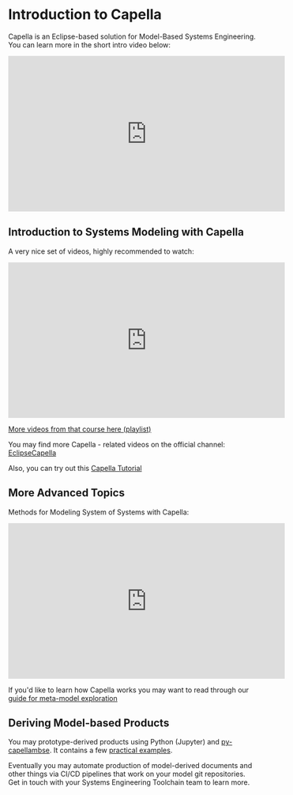 <!--
 ~ SPDX-FileCopyrightText: Copyright DB InfraGO AG and contributors
 ~ SPDX-License-Identifier: Apache-2.0
 -->

# Introduction to Capella

Capella is an Eclipse-based solution for Model-Based Systems Engineering. You
can learn more in the short intro video below:

<iframe width="560" height="315" src="https://www.youtube.com/embed/nv8IOg_xVMs" title="YouTube video player" frameborder="0" allow="accelerometer; autoplay; clipboard-write; encrypted-media; gyroscope; picture-in-picture" allowfullscreen></iframe>

## Introduction to Systems Modeling with Capella

A very nice set of videos, highly recommended to watch:

<iframe width="560" height="315" src="https://www.youtube.com/embed/34co9oVA08M" title="YouTube video player" frameborder="0" allow="accelerometer; autoplay; clipboard-write; encrypted-media; gyroscope; picture-in-picture" allowfullscreen></iframe>

[More videos from that course here (playlist)](https://www.youtube.com/playlist?list=PLIDNRe3eBT1XZdBulbS2yTdPk_ipSHIad)

You may find more Capella - related videos on the official channel:
[EclipseCapella](https://www.youtube.com/c/EclipseCapella/videos)

Also, you can try out this
[Capella Tutorial](https://esd.sutd.edu.sg/40014-capella-tutorial/index.html)

## More Advanced Topics

Methods for Modeling System of Systems with Capella:

<iframe width="560" height="315" src="https://www.youtube.com/embed/WCC_iHyChKQ" title="YouTube video player" frameborder="0" allow="accelerometer; autoplay; clipboard-write; encrypted-media; gyroscope; picture-in-picture" allowfullscreen></iframe>

If you'd like to learn how Capella works you may want to read through our
[guide for meta-model exploration](https://dsd-dbs.github.io/py-capellambse/development/how-to-explore-capella-mm.html)

## Deriving Model-based Products

You may prototype-derived products using Python (Jupyter) and
[py-capellambse](https://github.com/DSD-DBS/py-capellambse). It contains a few
[practical examples](https://github.com/DSD-DBS/py-capellambse/tree/master/examples).

Eventually you may automate production of model-derived documents and other
things via CI/CD pipelines that work on your model git repositories. Get in
touch with your Systems Engineering Toolchain team to learn more.
